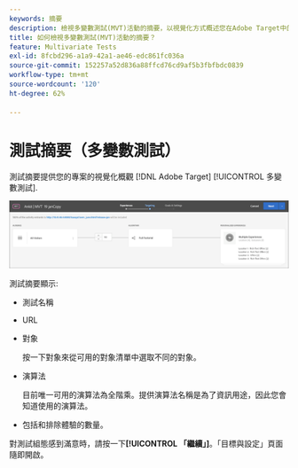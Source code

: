 ```yaml
---
keywords: 摘要
description: 檢視多變數測試(MVT)活動的摘要，以視覺化方式概述您在Adobe Target中的MVT活動。
title: 如何檢視多變數測試(MVT)活動的摘要？
feature: Multivariate Tests
exl-id: 8fcbd296-a1a9-42a1-ae46-edc861fc036a
source-git-commit: 152257a52d836a88ffcd76cd9af5b3fbfbdc0839
workflow-type: tm+mt
source-wordcount: '120'
ht-degree: 62%

---
```


# 測試摘要（多變數測試）

測試摘要提供您的專案的視覺化概觀 [!DNL Adobe Target] [!UICONTROL 多變數測試].

![測試摘要對話方塊](/help/main/c-activities/c-multivariate-testing/t-create-multivariate-test/assets/summary2new.png)

測試摘要顯示:

* 測試名稱
* URL
* 對象

   按一下對象來從可用的對象清單中選取不同的對象。
* 演算法

   目前唯一可用的演算法為全階乘。提供演算法名稱是為了資訊用途，因此您會知道使用的演算法。
* 包括和排除體驗的數量。

對測試組態感到滿意時，請按一下&#x200B;**[!UICONTROL 「繼續」]**。「目標與設定」頁面隨即開啟。
